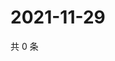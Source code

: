 # 2021-11-29

共 0 条

<!-- BEGIN WEIBO -->
<!-- 最后更新时间 Mon Nov 29 2021 20:23:55 GMT+0800 (China Standard Time) -->

<!-- END WEIBO -->
